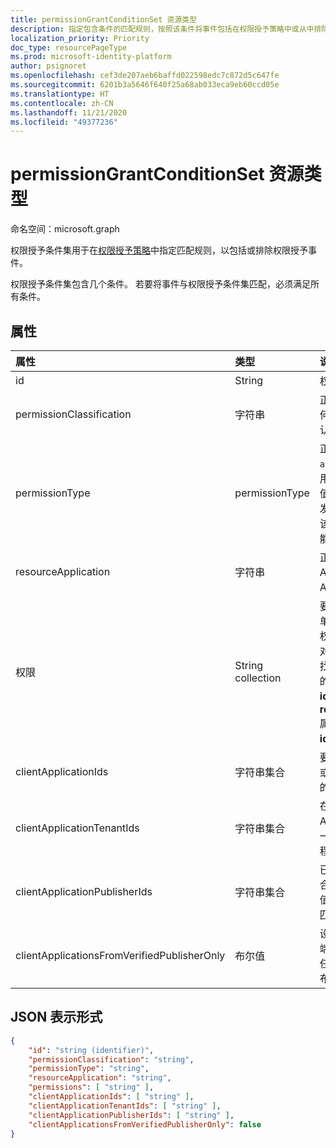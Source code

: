 ```yaml
---
title: permissionGrantConditionSet 资源类型
description: 指定包含条件的匹配规则，按照该条件将事件包括在权限授予策略中或从中排除。
localization_priority: Priority
doc_type: resourcePageType
ms.prod: microsoft-identity-platform
author: psignoret
ms.openlocfilehash: cef3de207aeb6baffd022598edc7c872d5c647fe
ms.sourcegitcommit: 6201b3a5646f640f25a68ab033eca9eb60ccd05e
ms.translationtype: HT
ms.contentlocale: zh-CN
ms.lasthandoff: 11/21/2020
ms.locfileid: "49377236"
---
```

# <a name="permissiongrantconditionset-resource-type"></a>permissionGrantConditionSet 资源类型

命名空间：microsoft.graph

权限授予条件集用于在[权限授予策略](permissiongrantpolicy.md)中指定匹配规则，以包括或排除权限授予事件。

权限授予条件集包含几个条件。 若要将事件与权限授予条件集匹配，必须满足所有条件。

## <a name="properties"></a>属性

| 属性     | 类型 |说明|
|:---------------|:--------|:----------|
| id | String | 权限授予条件集的唯一标识符。 键。 只读。 |
| permissionClassification | 字符串 | 正在授予的权限的[权限分类](delegatedpermissionclassification.md)，或“all”，以与任何权限分类（包括未分类的权限）匹配。 默认值为“`all`”。 |
| permissionType | permissionType | 正在授予的权限的权限类型。 可能的值：`application`，适用于应用程序权限（例如应用角色）或 `delegated`，适用于代理权限。 值 `delegatedUserConsentable` 表示未由 API 发布者配置为需要管理员同意的委派权限 - 该值可以在内置权限授予策略中使用，但不能在自定义权限授予策略中使用。 必填。 |
| resourceApplication | 字符串 | 正在为其授予权限的资源应用程序（例如 API）的 **appId**，或者与任何资源应用程序或 API 匹配的 `any`。 默认值为“`any`”。 |
| 权限 | String collection | 要与之匹配的特定许可的 **id** 值列表，或具有单一值“all”以与任何权限匹配的列表。 委派权限的 **id** 可以在 API 的 [**servicePrincipal**](serviceprincipal.md) 对象的 **oauth2PermissionScopes** 属性中找到。 可以在 API 的 [**servicePrincipal**](serviceprincipal.md) 对象的 **appRoles** 属性中找到应用程序权限的 **id**。 可以在 API 的 [**servicePrincipal**](serviceprincipal.md) 对象的 **resourceSpecificApplicationPermissions** 属性中找到特定于资源的应用程序权限的 **id**。 默认值为单一值“all”。 |
| clientApplicationIds | 字符串集合 | 要匹配的客户端应用程序的 **appId** 值列表，或具有单个值“all”以匹配任何客户端应用程序的列表。 默认值为单一值“all”。 |
| clientApplicationTenantIds | 字符串集合 | 在其中注册了客户端应用程序的 Azure Active Directory 租户 ID 的列表，或具有单一值“all”以与在任何租户中注册的客户端应用程序匹配的列表。 默认值为单一值“all”。 |
| clientApplicationPublisherIds | 字符串集合 | 已验证的客户端应用程序发布者的 Microsoft 合作伙伴网络 (MPN) ID 列表，或具有单一值“all”以与来自任何发布者的客户端应用程序匹配的列表。 默认值为单一值“all”。 |
| clientApplicationsFromVerifiedPublisherOnly | 布尔值 | 设置为“`true`”将仅在具有已验证发布者的客户端应用程序上进行匹配。 设置为 `false` 将在任何客户端应用上进行匹配，即使未验证发布者。 默认值为“`false`”。 |

## <a name="json-representation"></a>JSON 表示形式

<!-- {
  "blockType": "resource",
  "keyProperty": "id",
  "@odata.type": "microsoft.graph.permissionGrantConditionSet"
}-->

```json
{
    "id": "string (identifier)",
    "permissionClassification": "string",
    "permissionType": "string",
    "resourceApplication": "string",
    "permissions": [ "string" ],
    "clientApplicationIds": [ "string" ],
    "clientApplicationTenantIds": [ "string" ],
    "clientApplicationPublisherIds": [ "string" ],
    "clientApplicationsFromVerifiedPublisherOnly": false
}
```
